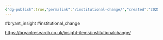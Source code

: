 ```yaml
---
{"dg-publish":true,"permalink":"/institutional-change/","created":"2025-10-23T17:42:42.316+01:00","updated":"2025-10-23T18:06:08.630+01:00"}
---
```


#bryant_insight  #institutional_change 

https://bryantresearch.co.uk/insight-items/institutionalchange/